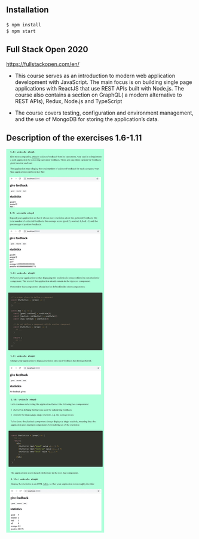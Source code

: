 ## Installation
`$ npm install` \
`$ npm start`

## Full Stack Open 2020
https://fullstackopen.com/en/

- This course serves as an introduction to modern web application development with JavaScript. The main focus is on building single page applications with ReactJS that use REST APIs built with Node.js. The course also contains a section on GraphQL( a modern alternative to REST APIs), Redux, Node.js and TypeScript

- The course covers testing, configuration and environment management, and the use of MongoDB for storing the application’s data.

## Description of the exercises 1.6-1.11
![](https://github.com/ufuk-techclass/FullStack2020/blob/Part1-exercise1.6-1.11-unicafe/README-exercise1.6-1.11.jpg)
